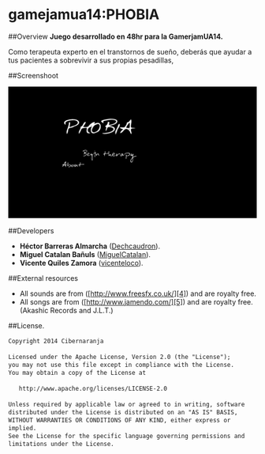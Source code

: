 
gamejamua14:PHOBIA
========

##Overview
**Juego desarrollado en 48hr para la GamerjamUA14.**

Como terapeuta experto en el transtornos de sueño, deberás que ayudar a tus pacientes a sobrevivir a sus propias pesadillas,

##Screenshoot

![](https://raw.githubusercontent.com/Dechcaudron/gamejamua14/master/Images/menu.png)


##Developers
* **Héctor Barreras Almarcha** ([Dechcaudron][1]).
* **Miguel Catalan Bañuls** ([MiguelCatalan][2]).
* **Vicente Quiles Zamora** ([vicenteloco][3]).

##External resources
* All sounds are from ([http://www.freesfx.co.uk/][4]) and are royalty free.
* All songs are from ([http://www.jamendo.com/][5]) and are royalty free. (Akashic Records and J.L.T.)


##License.

	Copyright 2014 Cibernaranja

   	Licensed under the Apache License, Version 2.0 (the "License");
   	you may not use this file except in compliance with the License.
   	You may obtain a copy of the License at

       http://www.apache.org/licenses/LICENSE-2.0

   	Unless required by applicable law or agreed to in writing, software
   	distributed under the License is distributed on an "AS IS" BASIS,
   	WITHOUT WARRANTIES OR CONDITIONS OF ANY KIND, either express or implied.
   	See the License for the specific language governing permissions and
   	limitations under the License.



[1]: https://github.com/Dechcaudron
[2]: https://github.com/MiguelCatalan
[3]: https://github.com/vicenteloco
[4]: http://www.freesfx.co.uk/
[5]: http://www.jamendo.com/